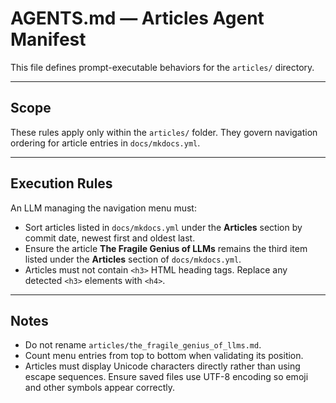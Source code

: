 # AGENTS.md — Articles Agent Manifest

This file defines prompt-executable behaviors for the `articles/` directory.

---

## Scope

These rules apply only within the `articles/` folder. They govern navigation ordering for article entries in `docs/mkdocs.yml`.

---

## Execution Rules

An LLM managing the navigation menu must:

- Sort articles listed in `docs/mkdocs.yml` under the **Articles** section by commit date, newest first and oldest last.
- Ensure the article **The Fragile Genius of LLMs** remains the third item listed under the **Articles** section of `docs/mkdocs.yml`.
- Articles must not contain `<h3>` HTML heading tags. Replace any detected `<h3>` elements with `<h4>`.

---

## Notes

- Do not rename `articles/the_fragile_genius_of_llms.md`.
- Count menu entries from top to bottom when validating its position.
- Articles must display Unicode characters directly rather than using escape
  sequences. Ensure saved files use UTF-8 encoding so emoji and other symbols
  appear correctly.
